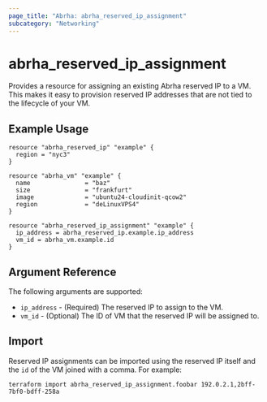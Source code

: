 ```yaml
---
page_title: "Abrha: abrha_reserved_ip_assignment"
subcategory: "Networking"
---
```


# abrha\_reserved_ip_assignment

Provides a resource for assigning an existing Abrha reserved IP to a VM. This
makes it easy to provision reserved IP addresses that are not tied to the lifecycle of your
VM.

## Example Usage

```hcl
resource "abrha_reserved_ip" "example" {
  region = "nyc3"
}

resource "abrha_vm" "example" {
  name               = "baz"
  size               = "frankfurt"
  image              = "ubuntu24-cloudinit-qcow2"
  region             = "deLinuxVPS4"
}

resource "abrha_reserved_ip_assignment" "example" {
  ip_address = abrha_reserved_ip.example.ip_address
  vm_id = abrha_vm.example.id
}
```

## Argument Reference

The following arguments are supported:

* `ip_address` - (Required) The reserved IP to assign to the VM.
* `vm_id` - (Optional) The ID of VM that the reserved IP will be assigned to.

## Import

Reserved IP assignments can be imported using the reserved IP itself and the `id` of
the VM joined with a comma. For example:

```
terraform import abrha_reserved_ip_assignment.foobar 192.0.2.1,2bff-7bf0-bdff-258a
```